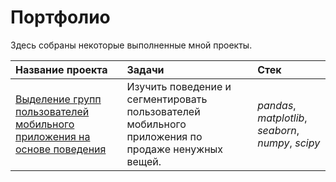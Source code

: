 # Портфолио

Здесь собраны некоторые выполненные мной проекты.

| Название проекта | Задачи | Стек | 
| :---------------------- | :---------------------- | :---------------------- |
| [Выделение групп пользователей мобильного приложения на основе поведения](https://github.com/younforet/Portfolio/tree/main/App_groups_project)| Изучить поведение и сегментировать пользователей мобильного приложения по продаже ненужных вещей.| *pandas*, *matplotlib*, *seaborn*, *numpy*, *scipy* |
